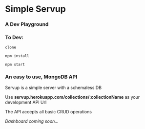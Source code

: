 <h1> Simple Servup </h1>

<h3> A Dev Playground</h3>

<h3> To Dev: </h3>

`clone`

`npm install`

`npm start`

<h3> An easy to use, MongoDB API </h3>
<p> Servup is a simple server with a schemaless DB </p>
<p> Use <b>servup.herokuapp.com/collections/:collectionName</b> as your development API Url </p>
<p> The API accepts all basic CRUD operations </p>

<i> Dashboard coming soon... </i>
